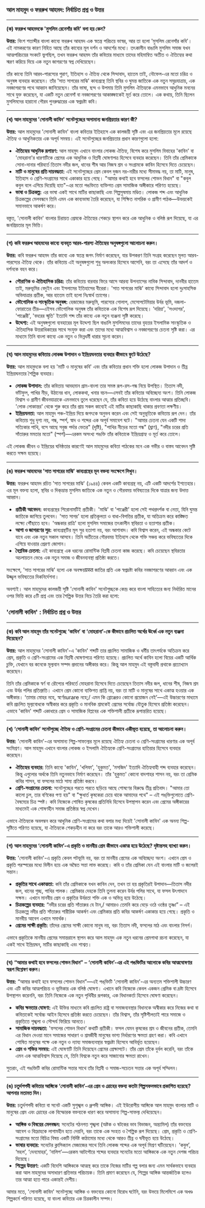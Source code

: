 
### **আল মাহমুদ ও ফররুখ আহমদ: নির্বাচিত প্রশ্ন ও উত্তর**

---

**(ক) ফররুখ আহমদকে 'মুসলিম রেনেসাঁর কবি' বলা হয় কেন?**

**উত্তর:**
বিংশ শতাব্দীর বাংলা কাব্যে ফররুখ আহমদ এক স্বতন্ত্র পরিচয়ে ভাস্বর, আর তা হলো 'মুসলিম রেনেসাঁর কবি'। এই নামকরণের কারণ নিহিত আছে তাঁর কাব্যের মূল দর্শন ও আদর্শের মধ্যে। তৎকালীন বাঙালি মুসলিম সমাজ যখন আত্মপরিচয়ের সংকটে ভুগছিল, তখন ফররুখ আহমদ তাঁর কবিতার মাধ্যমে তাদের মহিমান্বিত অতীত ও ঐতিহ্যের কথা স্মরণ করিয়ে দিয়ে এক নতুন জাগরণের স্বপ্ন দেখিয়েছেন।

তাঁর কাব্যে তিনি আরব-পারস্যের পুরাণ, ইতিহাস ও ঐতিহ্য থেকে সিন্দাবাদ, হাতেম তাই, নৌফেল-এর মতো চরিত্র ও অনুষঙ্গ ব্যবহার করেছেন। তাঁর 'সাত সাগরের মাঝি' কাব্যগ্রন্থে তিনি স্থবির ও ঘুমন্ত জাতিকে এক নতুন সমুদ্রযাত্রায়, এক নবজাগরণের পথে আহ্বান জানিয়েছেন। তাঁর ভাষা, ছন্দ ও উপমায় তিনি মুসলিম ঐতিহ্যকে এমনভাবে আধুনিক মননের সাথে যুক্ত করেছেন, যা একটি নতুন রেনেসাঁ বা নবজাগরণের আকাঙ্ক্ষাকেই মূর্ত করে তোলে। এক কথায়, তিনি ছিলেন মুসলিমদের হারানো গৌরব পুনরুদ্ধারের এক স্বপ্নদ্রষ্টা কবি।

---

**(খ) আল মাহমুদের 'সোনালী কাবিন' সনেটগুচ্ছের অসামান্য জনপ্রিয়তার কারণ কী?**

**উত্তর:**
আল মাহমুদের 'সোনালী কাবিন' বাংলা কবিতার ইতিহাসে এক কালজয়ী সৃষ্টি এবং এর জনপ্রিয়তার মূলে রয়েছে ঐতিহ্য ও আধুনিকতার এক অপূর্ব সমন্বয়। এই সনেটগুচ্ছের জনপ্রিয়তার প্রধান কারণগুলো হলো:

*   **ঐতিহ্যের আধুনিক রূপায়ণ:** আল মাহমুদ এখানে বাংলার লোকজ ঐতিহ্য, বিশেষ করে মুসলিম বিবাহের 'কাবিন' বা 'মোহরানা'র ধারণাটিকে প্রেমের এক আধুনিক ও বিপ্লবী ঘোষণাপত্র হিসেবে ব্যবহার করেছেন। তিনি তাঁর প্রেমিকাকে সোনা-দানার পরিবর্তে তিতাস নদীর জল, ধানের শীষ আর নিজস্ব শ্রম ও সংগ্রামকে কাবিন হিসেবে দিতে চেয়েছেন।
*   **মাটি ও মানুষের প্রতি দায়বদ্ধতা:** এই সনেটগুচ্ছের প্রেম কেবল দুজন নর-নারীর মধ্যে সীমাবদ্ধ নয়, তা মাটি, মানুষ, ইতিহাস ও শ্রেণি-সংগ্রামের সাথে একাকার হয়ে গেছে। "আমার কথাই হবে ফসলের শোভন বিধান" বা "কবুল কবুল বলে এগিয়ে দিয়েছি হাত"-এর মতো পঙক্তিতে ব্যক্তিগত প্রেম সামাজিক অঙ্গীকারে পরিণত হয়েছে।
*   **ভাষা ও চিত্রকল্প:** এর ভাষা একই সাথে মাটির কাছাকাছি এবং শিল্পসুষমায় মণ্ডিত। লোকজ শব্দ এবং আধুনিক চিত্রকল্পের মেলবন্ধনে তিনি এমন এক কাব্যভাষা তৈরি করেছেন, যা শিক্ষিত নাগরিক ও গ্রামীণ পাঠক—উভয়কেই সমানভাবে আকর্ষণ করে।

বস্তুত, 'সোনালী কাবিন' বাংলার চিরায়ত প্রেমকে ঐতিহ্যের শেকড়ে স্থাপন করে এক আধুনিক ও বলিষ্ঠ রূপ দিয়েছে, যা এর জনপ্রিয়তার মূল ভিত্তি।

---

**(গ) কবি ফররুখ আহমদের কাব্যে ব্যবহৃত আরব-পারস্য ঐতিহ্যের অনুষঙ্গগুলো আলোচনা করুন।**

**উত্তর:**
কবি ফররুখ আহমদ তাঁর কাব্যে এক স্বতন্ত্র জগৎ নির্মাণ করেছেন, যার উপকরণ তিনি সংগ্রহ করেছেন মূলত আরব-পারস্যের ঐতিহ্য থেকে। তাঁর কবিতায় এই অনুষঙ্গগুলো শুধু অলংকার হিসেবে আসেনি, বরং তা এসেছে তাঁর আদর্শ ও দর্শনকে বহন করে।

*   **পৌরাণিক ও ঐতিহাসিক চরিত্র:** তাঁর কবিতায় বারবার ফিরে আসে আরব্য উপন্যাসের নাবিক সিন্দাবাদ, দানবীর হাতেম তাই, মরুভূমির বেদুইন এবং ইসলামের ইতিহাসের বীরেরা। 'সাত সাগরের মাঝি' কাব্যে সিন্দাবাদ হলো দুঃসাহসিক অভিযাত্রার প্রতীক, আর হাতেম তাই হলো নিঃস্বার্থ ত্যাগের।
*   **ভৌগোলিক ও সাংস্কৃতিক অনুষঙ্গ:** হেজাজের মরুভূমি, পারস্যের গোলাপ, মেসোপটেমিয়ার উর্বর ভূমি, দজলা-ফোরাতের তীর—এইসব ভৌগোলিক অনুষঙ্গ তাঁর কবিতাকে এক বিশেষ রূপ দিয়েছে। 'দরিয়া', 'সওদাগর', 'পাঞ্জেরী', 'বদরের স্মৃতি' ইত্যাদি শব্দ তাঁর কাব্যে এক নতুন ব্যঞ্জনা সৃষ্টি করেছে।
*   **উদ্দেশ্য:** এই অনুষঙ্গগুলো ব্যবহারের মূল উদ্দেশ্য ছিল বাঙালি মুসলিমদের তাদের বৃহত্তর ইসলামিক সাংস্কৃতিক ও ঐতিহাসিক উত্তরাধিকারের সাথে সংযুক্ত করা এবং তাদের মধ্যে আত্মবিশ্বাস ও নবজাগরণের চেতনা সৃষ্টি করা। এর মাধ্যমে তিনি বাংলা কাব্যে এক নতুন ও ভিন্নধর্মী ধারার সূচনা করেন।

---

**(ঘ) আল মাহমুদের কবিতায় লোকজ উপাদান ও ইন্দ্রিয়ঘনতার ব্যবহার কীভাবে ফুটে উঠেছে?**

**উত্তর:**
আল মাহমুদকে বলা হয় 'মাটি ও মানুষের কবি' এবং তাঁর কবিতার প্রধান শক্তি হলো লোকজ উপাদান ও তীব্র ইন্দ্রিয়ঘনতার শৈল্পিক ব্যবহার।

*   **লোকজ উপাদান:** তাঁর কবিতায় আবহমান গ্রাম-বাংলা তার সমস্ত রূপ-রস-গন্ধ নিয়ে উপস্থিত। তিতাস নদী, ভাঁটফুল, পাখির নীড়, উঠানের ধান, লোককথা, খনার বচন—এসবই তাঁর কবিতার অবিচ্ছেদ্য অংশ। তিনি লোকজ বিশ্বাস ও গ্রামীণ জীবনযাত্রাকে এমনভাবে তুলে ধরেছেন যে, তাঁর কবিতা হয়ে উঠেছে বাংলার আত্মার প্রতিচ্ছবি। 'লোক লোকান্তর' থেকে শুরু করে তাঁর প্রায় সকল কাব্যেই এই মাটির কাছাকাছি থাকার প্রবণতা লক্ষণীয়।
*   **ইন্দ্রিয়ঘনতা:** আল মাহমুদ পঞ্চ-ইন্দ্রিয় দিয়ে জগৎকে অনুভব করেন এবং সেই অনুভূতিকে কবিতায় রূপ দেন। তাঁর কবিতায় শুধু দৃশ্য নয়, গন্ধ, স্পর্শ, স্বাদ ও শব্দের এক অপূর্ব সমাবেশ ঘটে। "আমার চেতনা যেন একটি শাদা সত্যিকার পাখি, বসে আছে সবুজ পর্দার ভেতর" (দৃষ্টি), "পাখির নীড়ের মতো গন্ধ" (ঘ্রাণ), "নদীর চরের প্রতি সাঁতারুর মমতার মতো" (স্পর্শ)—এরকম অসংখ্য পঙক্তি তাঁর কবিতাকে ইন্দ্রিয়গ্রাহ্য ও মূর্ত করে তোলে।

এই লোকজ জীবন ও ইন্দ্রিয়ের ঘনিষ্ঠতার কারণেই আল মাহমুদের কবিতা পাঠকের মনে এক গভীর ও বাস্তব আবেদন সৃষ্টি করতে সক্ষম হয়েছে।

---

**(ঙ) ফররুখ আহমদের 'সাত সাগরের মাঝি' কাব্যগ্রন্থের মূল বক্তব্য সংক্ষেপে লিখুন।**

**উত্তর:**
ফররুখ আহমদ রচিত 'সাত সাগরের মাঝি' (১৯৪৪) কেবল একটি কাব্যগ্রন্থ নয়, এটি একটি আদর্শের ইশতেহার। এর মূল বক্তব্য হলো, স্থবির ও দিক্‌ভ্রান্ত মুসলিম জাতিকে এক নতুন ও গৌরবময় ভবিষ্যতের দিকে যাত্রার জন্য উদাত্ত আহ্বান।

*   **প্রতীকী আবেদন:** কাব্যগ্রন্থের শিরোনামটিই প্রতীকী। 'মাঝি' বা 'পাঞ্জেরী' হলো সেই পথপ্রদর্শক বা নেতা, যিনি ঘুমন্ত জাতিকে জাগিয়ে তুলবেন। 'সাত সাগর' হলো প্রতিকূলতা ও বাধা-বিপত্তির প্রতীক, যা অতিক্রম করে কাঙ্ক্ষিত লক্ষ্যে পৌঁছাতে হবে। 'অন্ধকার রাত্রি' হলো মুসলিম সমাজের তৎকালীন স্থবিরতা ও হতাশার প্রতীক।
*   **আশা ও জাগরণের সুর:** কাব্যগ্রন্থটির মূল সুর হতাশা নয়, বরং আশাবাদ। কবি বিশ্বাস করেন, এই অন্ধকার কেটে যাবে এবং এক নতুন সকাল আসবে। তিনি অতীতের গৌরবময় ইতিহাস থেকে শক্তি সঞ্চয় করে ভবিষ্যতের দিকে এগিয়ে যাওয়ার প্রেরণা জোগান।
*   **বৈপ্লবিক চেতনা:** এই কাব্যগ্রন্থে এক ধরনের রোমান্টিক বিপ্লবী চেতনা কাজ করেছে। কবি চেয়েছেন স্থবিরতার অচলায়তন ভেঙে এক নতুন সমাজ ও জীবনব্যবস্থা প্রতিষ্ঠা করতে।

সংক্ষেপে, 'সাত সাগরের মাঝি' হলো এক অবক্ষয়ग्रस्त জাতির প্রতি এক স্বপ্নদ্রষ্টা কবির নবজাগরণের আহ্বান এবং এক উজ্জ্বল ভবিষ্যতের দিকনির্দেশনা।

অবশ্যই। আল মাহমুদের কালজয়ী সৃষ্টি 'সোনালী কাবিন' সনেটগুচ্ছকে কেন্দ্র করে বাংলা সাহিত্যের জন্য নির্ধারিত মানের ওপর ভিত্তি করে ৫টি প্রশ্ন এবং তার শৈল্পিক উত্তর নিচে তৈরি করা হলো:

### **'সোনালী কাবিন' : নির্বাচিত প্রশ্ন ও উত্তর**

---

**(ক) কবি আল মাহমুদ তাঁর সনেটগুচ্ছে ‘কাবিন’ বা ‘মোহরানা’-কে কীভাবে প্রচলিত অর্থের ঊর্ধ্বে এক নতুন ব্যঞ্জনা দিয়েছেন?**

**উত্তর:**
আল মাহমুদের 'সোনালী কাবিন'-এ 'কাবিন' শব্দটি তার প্রচলিত সামাজিক ও ধর্মীয় তাৎপর্যকে অতিক্রম করে প্রেম, প্রকৃতি ও শ্রেণি-সংগ্রামের এক বিপ্লবী ঘোষণাপত্রে পরিণত হয়েছে। প্রচলিত অর্থে কাবিন হলো বিয়ের একটি আর্থিক চুক্তি, যেখানে বর কনেকে মূল্যবান সম্পদ প্রদানের অঙ্গীকার করে। কিন্তু আল মাহমুদ এই বস্তুবাদী প্রথাকে প্রত্যাখ্যান করেছেন।

তিনি তাঁর প্রেমিকাকে স্বর্ণ বা রৌপ্যের পরিবর্তে মোহরানা হিসেবে দিতে চেয়েছেন তিতাস নদীর জল, ধানের শীষ, নিজস্ব শ্রম এবং উর্বর পলির প্রতিশ্রুতি। এখানে প্রেম কোনো ব্যক্তিগত প্রাপ্তি নয়, বরং তা মাটি ও মানুষের সাথে একাত্ম হওয়ার এক অঙ্গীকার। ‘তামার মোহর নহে, স্বর্ণেরurare নহে;/ এমন কি ব্রোঞ্জেরও কোনো প্রয়োজন নেই’—এই উচ্চারণের মাধ্যমে কবি প্রচলিত মূল্যবোধকে অস্বীকার করে প্রকৃতি ও মানবিক শ্রমকেই প্রেমের সর্বোচ্চ যৌতুক হিসেবে প্রতিষ্ঠা করেছেন। এভাবে 'কাবিন' শব্দটি একাধারে প্রেম ও সামাজিক বিপ্লবের এক শক্তিশালী প্রতীকে রূপান্তরিত হয়েছে।

---

**(খ) ‘সোনালী কাবিন’ সনেটগুচ্ছে ঐতিহ্য ও শ্রেণি-সংগ্রামের চেতনা কীভাবে একীভূত হয়েছে, তা আলোচনা করুন।**

**উত্তর:**
'সোনালী কাবিন'-এর অসামান্য শিল্প-সাফল্যের মূলে রয়েছে ঐতিহ্য চেতনা ও শ্রেণি-সংগ্রামের ধারণার এক অপূর্ব সংমিশ্রণ। আল মাহমুদ এখানে বাংলার লোকজ ও ইসলামি ঐতিহ্যকে শ্রেণি-সংগ্রামের হাতিয়ার হিসেবে ব্যবহার করেছেন।

*   **ঐতিহ্যের ব্যবহার:** তিনি কাব্যে 'কাবিন', 'খলিফা', 'হুকুমত', 'মসজিদ' ইত্যাদি ঐতিহ্যবাহী শব্দ ব্যবহার করেছেন। কিন্তু এগুলোর অর্থকে তিনি নতুনভাবে নির্মাণ করেছেন। তাঁর 'হুকুমত' কোনো বাদশাহর শাসন নয়, বরং তা প্রেমিক কবির শাসন, যা ফসলের মাঠে সাম্য প্রতিষ্ঠা করবে।
*   **শ্রেণি-সংগ্রামের চেতনা:** সনেটগুচ্ছের পরতে পরতে ছড়িয়ে আছে শোষণের বিরুদ্ধে তীব্র প্রতিবাদ। "আমার তো কালো চুল, তার বণিকের পণ্য হয়" বা "ক্ষুধার্ত কৃষকেরা চেয়ে থাকে আমাদের পথে" – এই পঙ্‌ক্তিগুলোতে শ্রেণি-বৈষম্যের চিত্র স্পষ্ট। কবি নিজেকে শোষিত কৃষকের প্রতিনিধি হিসেবে উপস্থাপন করেন এবং প্রেমের অঙ্গীকারের মাধ্যমেই এক শোষণহীন সমাজ প্রতিষ্ঠার স্বপ্ন দেখেন।

এভাবে ঐতিহ্যকে অবলম্বন করে আধুনিক শ্রেণি-সংগ্রামের কথা বলার মধ্য দিয়েই 'সোনালী কাবিন' এক অনন্য শিল্প-সৃষ্টিতে পরিণত হয়েছে, যা ঐতিহ্যকে শেকড়হীন না করে বরং তাকে আরও শক্তিশালী করেছে।

---

**(গ) আল মাহমুদের ‘সোনালী কাবিন’-এ প্রকৃতি ও মানবীয় প্রেম কীভাবে একাত্ম হয়ে উঠেছে? দৃষ্টান্তসহ ব্যাখ্যা করুন।**

**উত্তর:**
'সোনালী কাবিন'-এ প্রকৃতি কেবল পটভূমি নয়, বরং তা মানবীয় প্রেমের এক অবিচ্ছেদ্য অংশ। এখানে প্রেম ও প্রকৃতি পরস্পরের মধ্যে বিলীন হয়ে এক অদ্বৈত সত্তা লাভ করেছে। কবি ও তাঁর প্রেমিকা যেন এই বাংলার মাটি ও জলেরই সন্তান।

*   **প্রকৃতির সাথে একাত্মতা:** কবি তাঁর প্রেমিকাকে যখন কাবিন দেন, তখন তা হয় প্রকৃতিরই উপাদান—তিতাস নদীর জল, ধানের গুচ্ছ, পাখির পালক। প্রেমিকার দেহকে তিনি তুলনা করেন উর্বর পলির সাথে, যা ফসল উৎপাদনে সক্ষম। এখানে মানবীয় প্রেম ও প্রকৃতির উর্বরতা শক্তি এক ও অভিন্ন হয়ে উঠেছে।
*   **চিত্রকল্পের ব্যবহার:** “নদীর চরের প্রতি সাঁতারুর যে টান,/ আমারও তেমনি করে বেড়ে ওঠে ওষ্ঠের তৃষ্ণা” – এই চিত্রকল্পে নদীর প্রতি সাঁতারুর শারীরিক আকর্ষণ এবং প্রেমিকার প্রতি কবির আকর্ষণ একাকার হয়ে গেছে। প্রকৃতি ও মানবীয় আবেগ এখানে সমার্থক।
*   **প্রেমের সাক্ষী প্রকৃতি:** তাঁদের প্রেমের সাক্ষী কোনো মানুষ নয়, বরং তিতাস নদী, ফসলের মাঠ এবং বাংলার নিসর্গ।

এভাবে প্রকৃতিকে মানবীয় প্রেমের সমান্তরালে স্থাপন করে আল মাহমুদ এক নতুন ধরনের প্রেমগাথা রচনা করেছেন, যা একই সাথে ইন্দ্রিয়ঘন, মাটির কাছাকাছি এবং শাশ্বত।

---

**(ঘ) “আমার কথাই হবে ফসলের শোভন বিধান” – ‘সোনালী কাবিন’-এর এই পঙক্তিটির আলোকে কবির আত্মঘোষণার স্বরূপ বিশ্লেষণ করুন।**

**উত্তর:**
“আমার কথাই হবে ফসলের শোভন বিধান”—এই পঙ্‌ক্তিটি 'সোনালী কাবিন'-এর অন্যতম শক্তিশালী উচ্চারণ এবং এটি কবির আত্মপরিচয় ও ভূমিকার এক বলিষ্ঠ ঘোষণা। এখানে কবি নিজেকে কেবল একজন প্রেমিক বা দ্রষ্টা হিসেবে উপস্থাপন করেননি, বরং তিনি নিজেকে এক নতুন পৃথিবীর রূপকার, এক বিধানকর্তা হিসেবে ঘোষণা করেছেন।

*   **কবির ক্ষমতার ঘোষণা:** এই উক্তির মাধ্যমে কবি প্রচলিত রাষ্ট্র বা সমাজব্যবস্থার বিধানকে অস্বীকার করে নিজের কথা বা কবিতাকেই সর্বোচ্চ আইন হিসেবে প্রতিষ্ঠা করতে চেয়েছেন। তাঁর বিশ্বাস, তাঁর সৃষ্টিশীলতাই পারে সমাজে ও প্রকৃতিতে শৃঙ্খলা ও সৌন্দর্য ফিরিয়ে আনতে।
*   **সামাজিক দায়বদ্ধতা:** 'ফসলের শোভন বিধান' কথাটি প্রতীকী। ফসল যেমন কৃষকের শ্রম ও জীবনের প্রতীক, তেমনি এর বিধান দেওয়া মানে সমাজের সাধারণ ও শ্রমজীবী মানুষের ভাগ্য নির্ধারণের ক্ষমতা গ্রহণ করা। কবি এখানে শোষিত মানুষের পক্ষে এক নতুন ও ন্যায্য সমাজব্যবস্থার স্বপ্নদ্রষ্টা হিসেবে আবির্ভূত হয়েছেন।
*   **প্রেম ও শক্তির সমন্বয়:** এই ঘোষণাটি তিনি দিয়েছেন প্রেমের প্রেক্ষাপটে। তাঁর প্রেম তাঁকে দুর্বল করেনি, বরং তাঁকে এমন এক আত্মবিশ্বাস দিয়েছে যে, তিনি বিশ্বকে নতুন করে সাজানোর ক্ষমতা রাখেন।

সুতরাং, এই পঙক্তিটি কবির রোমান্টিক সত্তার সাথে তাঁর বিপ্লবী ও সমাজ-সচেতন সত্তার এক অপূর্ব সম্মিলন।

---

**(ঙ) চতুর্দশপদী কবিতার আঙ্গিকে ‘সোনালী কাবিন’-এর প্রেম ও দ্রোহের বক্তব্য কতটা শিল্পসফলভাবে প্রকাশিত হয়েছে? আপনার মতামত দিন।**

**উত্তর:**
চতুর্দশপদী কবিতা বা সনেট একটি সুশৃঙ্খল ও ধ্রুপদী আঙ্গিক। এই ইউরোপীয় আঙ্গিকে আল মাহমুদ বাংলার মাটি ও মানুষের প্রেম এবং দ্রোহের এক বিস্ফোরক বক্তব্যকে ধারণ করে অসামান্য শিল্প-সাফল্য দেখিয়েছেন।

*   **আঙ্গিক ও বিষয়ের মেলবন্ধন:** সনেটের গঠনগত শৃঙ্খলা (অষ্টক ও ষটকের ভাব বিভাজন, অন্ত্যমিল) তাঁর বক্তব্যের আবেগ ও বিদ্রোহকে লাগামহীন হতে দেয়নি, বরং তাকে এক সংহত ও শৈল্পিক রূপ দিয়েছে। প্রেম, প্রকৃতি ও শ্রেণি-সংগ্রামের মতো বিচিত্র বিষয় একটি নির্দিষ্ট কাঠামোর মধ্যে থেকে আরও তীব্র ও ঘনীভূত হয়ে উঠেছে।
*   **ভাষার ব্যবহার:** সনেটের ক্লাসিক্যাল মেজাজের সাথে তিনি লোকজ শব্দের এক অপূর্ব মিশ্রণ ঘটিয়েছেন। ‘কবুল’, ‘মহল’, ‘দেনমোহর’, ‘নালিশ’—এরকম আটপৌরে শব্দের ব্যবহার সনেটের মতো আঙ্গিককে এক নতুন দেশজ পরিচয় দিয়েছে।
*   **শিল্পের উত্তরণ:** একটি বিদেশি আঙ্গিককে আত্মস্থ করে তাকে নিজের মাটির গল্প বলার জন্য এমন সার্থকভাবে ব্যবহার করা আল মাহমুদের অসাধারণ প্রতিভার পরিচায়ক। তিনি প্রমাণ করেছেন যে, শিল্পের আঙ্গিক আন্তর্জাতিক হলেও তার আত্মা হতে পারে একান্তই দেশীয়।

আমার মতে, 'সোনালী কাবিন' সনেটগুচ্ছে আঙ্গিক ও বক্তব্যের কোনো বিরোধ ঘটেনি, বরং উভয়ে মিলেমিশে এক অখণ্ড শিল্পকর্মে পরিণত হয়েছে, যা বাংলা কবিতার এক চিরকালীন সম্পদ।